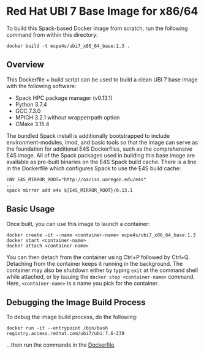 # Red Hat UBI 7 Base Image for x86/64

To build this Spack-based Docker image from scratch, run the following command from within this directory:

```
docker build -t ecpe4s/ubi7_x86_64_base:1.3 .
```

## Overview

This Dockerfile + build script can be used to build a clean UBI 7 base image with the following software:
* Spack HPC package manager (v0.13.1)
* Python 3.7.4
* GCC 7.3.0
* MPICH 3.2.1 without wrapperrpath option
* CMake 3.15.4

The bundled Spack install is additionally bootstrapped to include environment-modules, lmod, and basic tools so that the image can serve as the foundation for additional E4S Dockerfiles, such as the comprehensive E4S image. All of the Spack packages used in building this base image are available as pre-built binaries on the E4S Spack build cache. There is a line in the Dockerfile which configures Spack to use the E4S build cache:
```
ENV E4S_MIRROR_ROOT="http://oaciss.uoregon.edu/e4s"
...
spack mirror add e4s ${E4S_MIRROR_ROOT}/0.13.1
```

## Basic Usage

Once built, you can use this image to launch a container:
```
docker create -it --name <container-name> ecpe4s/ubi7_x86_64_base:1.3
docker start <container-name>
docker attach <container-name>
```

You can then detach from the container using Ctrl+P followed by Ctrl+Q. Detaching from the container keeps it running in the background. The container may also be shutdown either by typing `exit` at the command shell while attached, or by issuing the `docker stop <container-name>` command. Here, `<container-name>` is a name you pick for the container.

## Debugging the Image Build Process

To debug the image build process, do the following:

```
docker run -it --entrypoint /bin/bash  registry.access.redhat.com/ubi7/ubi:7.6-239
```

...then run the commands in the [Dockerfile](Dockerfile).

